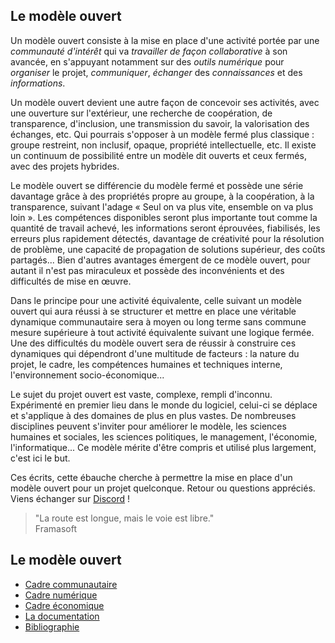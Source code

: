 ## Le modèle ouvert

Un modèle ouvert consiste à la mise en place d'une activité portée par une *communauté d'intérêt* qui va *travailler de façon collaborative* à son avancée, en s'appuyant notamment sur des *outils numérique* pour *organiser* le projet, *communiquer*, *échanger* des *connaissances* et des *informations*.

Un modèle ouvert devient une autre façon de concevoir ses activités, avec une ouverture sur l'extérieur, une recherche de coopération, de transparence, d'inclusion, une transmission du savoir, la valorisation des échanges, etc. Qui pourrais s'opposer à un modèle fermé plus classique : groupe restreint, non inclusif, opaque, propriété intellectuelle, etc. Il existe un continuum de possibilité entre un modèle dit ouverts et ceux fermés, avec des projets hybrides.

Le modèle ouvert se différencie du modèle fermé et possède une série davantage grâce à des propriétés propre au groupe, à la coopération, à la transparence, suivant l'adage « Seul on va plus vite, ensemble on va plus loin ». Les compétences disponibles seront plus importante tout comme la quantité de travail achevé, les informations seront éprouvées, fiabilisés, les erreurs plus rapidement détectés, davantage de créativité pour la résolution de problème, une capacité de propagation de solutions supérieur, des coûts partagés... Bien d'autres avantages émergent de ce modèle ouvert, pour autant il n'est pas miraculeux et possède des inconvénients et des difficultés de mise en œuvre.

Dans le principe pour une activité équivalente, celle suivant un modèle ouvert qui aura réussi à se structurer et mettre en place une véritable dynamique communautaire sera à moyen ou long terme sans commune mesure supérieure à tout activité équivalente suivant une logique fermée. Une des difficultés du modèle ouvert sera de réussir à construire ces dynamiques qui dépendront d'une multitude de facteurs : la nature du projet, le cadre, les compétences humaines et techniques interne, l'environnement socio-économique...

Le sujet du projet ouvert est vaste, complexe, rempli d'inconnu. Expérimenté en premier lieu dans le monde du logiciel, celui-ci se déplace et s'applique à des domaines de plus en plus vastes. De nombreuses disciplines peuvent s'inviter pour améliorer le modèle, les sciences humaines et sociales, les sciences politiques, le management, l'économie, l'informatique... Ce modèle mérite d'être compris et utilisé plus largement, c'est ici le but.

Ces écrits, cette ébauche cherche à permettre la mise en place d'un modèle ouvert pour un projet quelconque. Retour ou questions appréciés. Viens échanger sur [Discord](https://discord.gg/xzjYYkjA3x) !

> "La route est longue, mais le voie est libre."  
Framasoft

## Le modèle ouvert
- [Cadre communautaire](cadre_communautaire.md)
- [Cadre numérique](cadre_numerique.md)
- [Cadre économique](cadre_economique.md)
- [La documentation](documentation.md)
- [Bibliographie](bibliographie.md)
